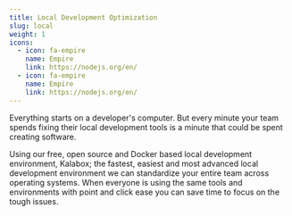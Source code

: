 ```yaml
---
title: Local Development Optimization
slug: local
weight: 1
icons:
  - icon: fa-empire
    name: Empire
    link: https://nodejs.org/en/
  - icon: fa-empire
    name: Empire
    link: https://nodejs.org/en/
---
```

Everything starts on a developer's computer. But every minute your team spends fixing their local development tools is a minute that could be spent creating software.

Using our free, open source and Docker based local development environment, Kalabox; the fastest, easiest and most advanced local development environment we can standardize your entire team across operating systems. When everyone is using the same tools and environments with point and click ease you can save time to focus on the tough issues.

